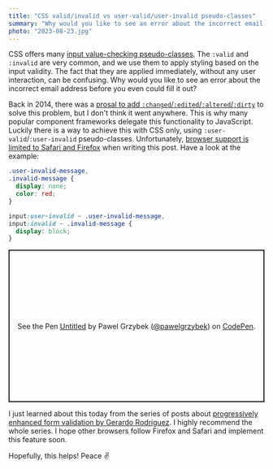 ```yaml
---
title: "CSS valid/invalid vs user-valid/user-invalid pseudo-classes"
summary: "Why would you like to see an error about the incorrect email address before you even could fill it out? Luckily there is a way to achieve this with CSS only."
photo: "2023-08-23.jpg"
---
```


CSS offers many [input value-checking pseudo-classes](https://drafts.csswg.org/selectors-4/#ui-validity). The `:valid` and `:invalid` are very common, and we use them to apply styling based on the input validity. The fact that they are applied immediately, without any user interaction, can be confusing. Why would you like to see an error about the incorrect email address before you even could fill it out?

Back in 2014, there was a [prosal to add `:changed`/`:edited`/`:altered`/`:dirty`](https://lists.w3.org/Archives/Public/www-style/2014Feb/0511.html) to solve this problem, but I don't think it went anywhere. This is why many popular component frameworks delegate this functionality to JavaScript. Luckily there is a way to achieve this with CSS only, using `:user-valid`/`:user-invalid` pseudo-classes. Unfortunately, [browser support is limited to Safari and Firefox](https://caniuse.com/?search=%3Auser-invalid) when writing this post. Have a look at the example:

```css
.user-invalid-message,
.invalid-message {
  display: none;
  color: red;
}

input:user-invalid ~ .user-invalid-message,
input:invalid ~ .invalid-message {
  display: block;
}
```

<p class="codepen" data-height="300" data-slug-hash="gOZpgjz" data-user="pawelgrzybek" style="height: 300px; box-sizing: border-box; display: flex; align-items: center; justify-content: center; border: 2px solid; margin: 1em 0; padding: 1em;">
  <span>See the Pen <a href="https://codepen.io/pawelgrzybek/pen/gOZpgjz">
  Untitled</a> by Pawel Grzybek (<a href="https://codepen.io/pawelgrzybek">@pawelgrzybek</a>)
  on <a href="https://codepen.io">CodePen</a>.</span>
</p>
<script async src="https://cpwebassets.codepen.io/assets/embed/ei.js"></script>

I just learned about this today from the series of posts about [progressively enhanced form validation by Gerardo Rodriguez](https://cloudfour.com/thinks/progressively-enhanced-form-validation-part-1-html-and-css/). I highly recommend the whole series. I hope other browsers follow Firefox and Safari and implement this feature soon.

Hopefully, this helps! Peace ✌️
